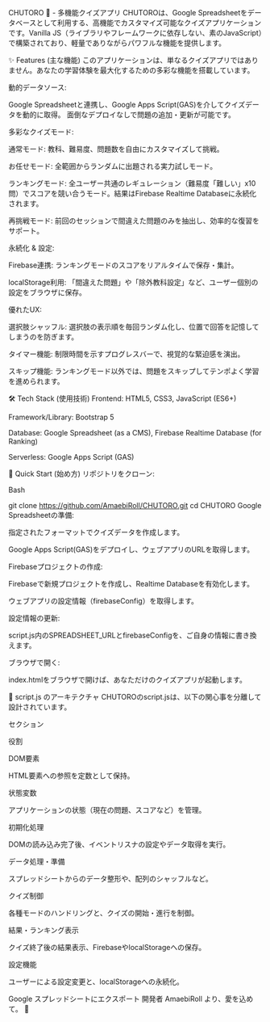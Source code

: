 CHUTORO 🍣 - 多機能クイズアプリ
CHUTOROは、Google Spreadsheetをデータベースとして利用する、高機能でカスタマイズ可能なクイズアプリケーションです。Vanilla JS（ライブラリやフレームワークに依存しない、素のJavaScript）で構築されており、軽量でありながらパワフルな機能を提供します。

✨ Features (主な機能)
このアプリケーションは、単なるクイズアプリではありません。あなたの学習体験を最大化するための多彩な機能を搭載しています。

動的データソース:

Google Spreadsheetと連携し、Google Apps Script(GAS)を介してクイズデータを動的に取得。 面倒なデプロイなしで問題の追加・更新が可能です。

多彩なクイズモード:

通常モード: 教科、難易度、問題数を自由にカスタマイズして挑戦。

お任せモード: 全範囲からランダムに出題される実力試しモード。

ランキングモード: 全ユーザー共通のレギュレーション（難易度「難しい」x10問）でスコアを競い合うモード。結果はFirebase Realtime Databaseに永続化されます。

再挑戦モード: 前回のセッションで間違えた問題のみを抽出し、効率的な復習をサポート。

永続化 & 設定:

Firebase連携: ランキングモードのスコアをリアルタイムで保存・集計。

localStorage利用: 「間違えた問題」や「除外教科設定」など、ユーザー個別の設定をブラウザに保存。

優れたUX:

選択肢シャッフル: 選択肢の表示順を毎回ランダム化し、位置で回答を記憶してしまうのを防ぎます。

タイマー機能: 制限時間を示すプログレスバーで、視覚的な緊迫感を演出。

スキップ機能: ランキングモード以外では、問題をスキップしてテンポよく学習を進められます。

🛠️ Tech Stack (使用技術)
Frontend: HTML5, CSS3, JavaScript (ES6+)

Framework/Library: Bootstrap 5

Database: Google Spreadsheet (as a CMS), Firebase Realtime Database (for Ranking)

Serverless: Google Apps Script (GAS)

🚀 Quick Start (始め方)
リポジトリをクローン:

Bash

git clone https://github.com/AmaebiRoll/CHUTORO.git
cd CHUTORO
Google Spreadsheetの準備:

指定されたフォーマットでクイズデータを作成します。

Google Apps Script(GAS)をデプロイし、ウェブアプリのURLを取得します。

Firebaseプロジェクトの作成:

Firebaseで新規プロジェクトを作成し、Realtime Databaseを有効化します。

ウェブアプリの設定情報（firebaseConfig）を取得します。

設定情報の更新:

script.js内のSPREADSHEET_URLとfirebaseConfigを、ご自身の情報に書き換えます。

ブラウザで開く:

index.htmlをブラウザで開けば、あなただけのクイズアプリが起動します。

📜 script.js のアーキテクチャ
CHUTOROのscript.jsは、以下の関心事を分離して設計されています。

セクション

役割

DOM要素

HTML要素への参照を定数として保持。

状態変数

アプリケーションの状態（現在の問題、スコアなど）を管理。

初期化処理

DOMの読み込み完了後、イベントリスナの設定やデータ取得を実行。

データ処理・準備

スプレッドシートからのデータ整形や、配列のシャッフルなど。

クイズ制御

各種モードのハンドリングと、クイズの開始・進行を制御。

結果・ランキング表示

クイズ終了後の結果表示、FirebaseやlocalStorageへの保存。

設定機能

ユーザーによる設定変更と、localStorageへの永続化。


Google スプレッドシートにエクスポート
開発者 AmaebiRoll より、愛を込めて。 💖
